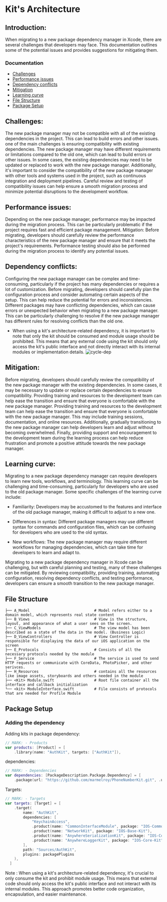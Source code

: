 # Kit's Architecture 
## Introduction: 
  
   When migrating to a new package dependency manager in Xcode, there are several challenges that developers may face. This documentation          outlines some of the potential issues and provides suggestions for mitigating them.
### Documentation

- [Challenges](#Challenges)
- [Performance issues](#Performance-issues)
- [Dependency conflicts](#Dependency-conflicts)
- [Mitigation](#Mitigation)
- [Learning curve](#Learning-curve)
- [File Structure](#File-Structure)
- [Package Setup](#Package-Setup)


## Challenges:

  The new package manager may not be compatible with all of the existing dependencies in the project. This can lead to build errors and           other issues. one of the main challenges is ensuring compatibility with existing dependencies. The new package manager may have different       requirements or limitations compared to the old one, which can lead to build errors or other issues. In some cases, the existing                 dependencies may need to be updated or replaced to work with the new package manager. Additionally, it's important to consider the               compatibility of the new package manager with other tools and systems used in the project, such as continuous integration and  deployment       pipelines. Careful review and testing of compatibility issues can help ensure a smooth migration process and minimize potential disruptions     to the development workflow.
    
## Performance issues:

  Depending on the new package manager, performance may be impacted during the migration process. This can be particularly problematic if the     project requires fast and efficient package management.
  Mitigation: Before migrating, developers should carefully review the performance characteristics of the new package manager and ensure that     it meets the project's requirements. Performance testing should also be performed during the migration process to identify any potential         issues.
        
## Dependency conflicts: 

  Configuring the new package manager can be complex and time-consuming, particularly if the project has many dependencies or requires a lot       of customization. Before migrating, developers should carefully plan the configuration process and consider automating certain aspects of       the setup. This can help reduce the potential for errors and inconsistencies. Different packages may have conflicting dependencies, which       can cause errors or unexpected behavior when migrating to a new package manager. This can be particularly challenging to resolve if the new     package manager has different rules for resolving conflicts than the old one.

   - When using a kit's architecture-related dependency, it is important to note that only the kit should be consumed and module usage should        be prohibited. This means that any external code using the kit should only access the kit's public interface and not directly interact          with its internal modules or implementation details.
     ![cycle-dep](https://user-images.githubusercontent.com/114584154/220047378-72df81e2-7c6d-4904-885f-864ecc1f1611.png)
    
## Mitigation: 

  Before migrating, developers should carefully review the compatibility of the new package manager with the existing dependencies. In             some cases, it may be necessary to update or replace certain dependencies to ensure compatibility. Providing training and resources to the       development team can help ease the transition and ensure that everyone is comfortable with the new package manager.
  Providing training and resources to the development team can help ease the transition and ensure that everyone is comfortable with the new       package manager. This may include training sessions, documentation, and online resources. Additionally, gradually transitioning to the new       package manager can help developers learn and adjust without becoming overwhelmed. Finally, providing support and encouragement to the           development team during the learning process can help reduce frustration and promote a positive attitude towards the new package manager.

## Learning curve: 

  Migrating to a new package dependency manager can require developers to learn new tools, workflows, and terminology. This learning curve         can be challenging and time-consuming, particularly for developers who are used to the old package manager. Some specific challenges of the     learning curve include:

   - Familiarity: Developers may be accustomed to the features and interface of the old package manager, making it difficult to adjust to a         new one.

   - Differences in syntax: Different package managers may use different syntax for commands and configuration files, which can be confusing         for developers who are used to the old syntax.

   - New workflows: The new package manager may require different workflows for managing dependencies, which can take time for developers to         learn and adapt to.

   Migrating to a new package dependency manager in Xcode can be challenging, but with careful planning and testing, many of these challenges      can be mitigated. By reviewing compatibility, providing training, automating configuration, resolving dependency conflicts, and testing          performance, developers can ensure a smooth transition to the new package manager.

## File Structure

    ├── A_Model                             # Model refers either to a domain model, which represents real state content
    ├── B_Views                             # View is the structure, layout, and appearance of what a user sees on the screen.
    ├── C_ViewModels                        # The view model has been described as a state of the data in the model. (Business Logic)
    ├── D_ViewControllers                   # View Controller is responsible for displaying the data of our iOS application on the screen
    ├── E_Protocols                         # Consists of all the necessary protocols needed by the module
    ├── F_Service                           # The service is used to send HTTP requests or communicate with CoreData, PhotoPicker, and other serivces.
    ├── H_Resources                         # contains all the resources like image assets, storyboards and others needed in the module
    ├── <Kit> Module.swift                  # Root file container all the interface and callback initialization
    └── <kit> ModuleInterface.swift         # File consists of protocols that are needed for Profile Module

## Package Setup

### Adding the dependency

Adding kits in package dependency:
``` swift
// MARK: - Products 
var products: [Product] = [
    .library(name: "AuthKit", targets: ["AuthKit"]),
```
dependencies:
``` swift 
// MARK: - Dependencies
var dependencies: [PackageDescription.Package.Dependency] = [
    .package(url: "https://github.com/marmelroy/PhoneNumberKit.git", .upToNextMajor(from: .init(3, 3, 3))),
```
Targets:
``` swift 
// MARK: - Targets
var targets: [Target] = [
    .target(
        name: "AuthKit",
        dependencies: [
            "KeychainAccess",
            .product(name: "CommonInterfaceModule", package: "IOS-Common-Interface"),
            .product(name: "NetworkKit", package: "IOS-Base-Kit"),
            .product(name: "AnywhereSerializationKit", package: "IOS-Core-Kit"),
            .product(name: "AnywhereLoggerKit", package: "IOS-Core-Kit")
        ],
        path: "Sources/AuthKit",
        plugins: packagePlugins
    ),
  ]
```
Note : When using a kit's architecture-related dependency, it's crucial to only consume the kit and prohibit module usage. This means that external code should only access the kit's public interface and not interact with its internal modules. This approach promotes better code organization, encapsulation, and easier maintenance.
